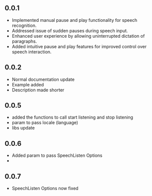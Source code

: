 ## 0.0.1
- Implemented manual pause and play functionality for speech recognition.
- Addressed issue of sudden pauses during speech input.
- Enhanced user experience by allowing uninterrupted dictation of paragraphs.
- Added intuitive pause and play features for improved control over speech interaction.

## 0.0.2
- Normal documentation update
- Example added
- Description made shorter

## 0.0.5
- added the functions to call start listening and stop listening
- param to pass locale (language)
- libs update

## 0.0.6
- Added param to pass SpeechListen Options
- 
## 0.0.7
- SpeechListen Options now fixed